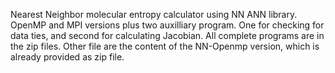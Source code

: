 Nearest Neighbor molecular entropy calculator using NN ANN library.
OpenMP and MPI versions plus two auxilliary program.
One for checking for data ties, and second for calculating Jacobian.
All complete programs are in the zip files. 
Other file are the content of the NN-Openmp version, which is already provided as zip file.
